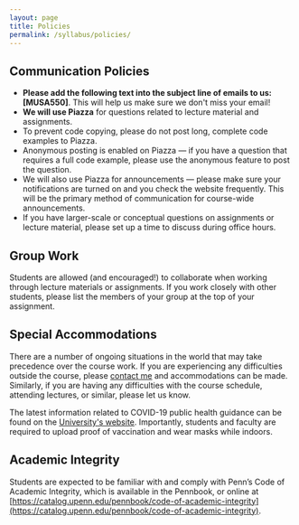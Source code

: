```yaml
---
layout: page
title: Policies
permalink: /syllabus/policies/
---
```


## Communication Policies

- **Please add the following text into the subject line of emails to us:
  [MUSA550]**. This will help us make sure we don't miss your email!
- **We will use Piazza** for questions related to lecture material and assignments.
- To prevent code copying, please do not post long, complete code examples to Piazza.
- Anonymous posting is enabled on Piazza — if you have a question that requires
  a full code example, please use the anonymous feature to post the question.
- We will also use Piazza for announcements — please make sure your
  notifications are turned on and you check the website frequently. This will
  be the primary method of communication for course-wide announcements.
- If you have larger-scale or conceptual questions on assignments or lecture
  material, please set up a time to discuss during office hours.

## Group Work

Students are allowed (and encouraged!) to collaborate when working through
lecture materials or assignments. If you work closely with other students,
please list the members of your group at the top of your assignment.

## Special Accommodations

There are a number of ongoing situations in the world that may take precedence
over the course work. If you are experiencing any difficulties outside the
course, please [contact me](mailto:nhand@design.upenn.edu) and accommodations can be made.
Similarly, if you are having any difficulties with the course schedule,
attending lectures, or similar, please let us know.

The latest information related to COVID-19 public health guidance can be found on the
[University's website](https://coronavirus.upenn.edu/content/public-health-guidance).
Importantly, students and faculty are required to upload proof of vaccination and wear masks
while indoors.

## Academic Integrity

Students are expected to be familiar with and comply with Penn’s Code of
Academic Integrity, which is available in the Pennbook, or online at
[https://catalog.upenn.edu/pennbook/code-of-academic-integrity](https://catalog.upenn.edu/pennbook/code-of-academic-integrity).
